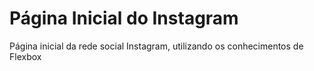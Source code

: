 # Página Inicial do Instagram

Página inicial da rede social Instagram, utilizando os conhecimentos de Flexbox
